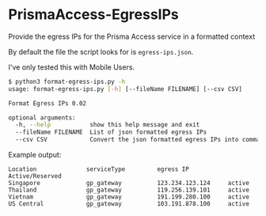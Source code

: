 # PrismaAccess-EgressIPs
Provide the egress IPs for the Prisma Access service in a formatted context

By default the file the script looks for is `egress-ips.json`.

I've only tested this with Mobile Users.

```bash
$ python3 format-egress-ips.py -h
usage: format-egress-ips.py [-h] [--fileName FILENAME] [--csv CSV]

Format Egress IPs 0.02

optional arguments:
  -h, --help           show this help message and exit
  --fileName FILENAME  List of json formatted egress IPs
  --csv CSV            Convert the json formatted egress IPs into comma separate values (CSV). Does not display formatted table.
```


Example output:
```
Location              serviceType         egress IP           Active/Reserved
Singapore             gp_gateway          123.234.123.124     active
Thailand              gp_gateway          119.256.139.101     active
Vietnam               gp_gateway          191.199.280.100     active
US Central            gp_gateway          103.191.878.100     active
```
